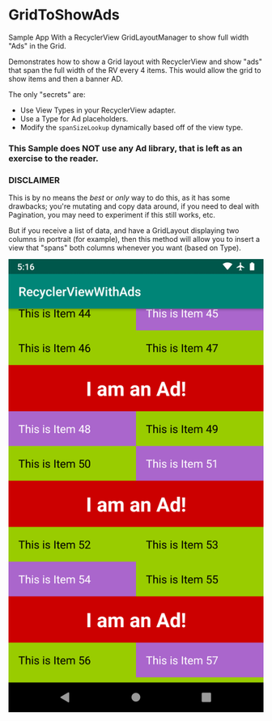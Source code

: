 # GridToShowAds
Sample App With a RecyclerView GridLayoutManager to show full width "Ads" in the Grid.

Demonstrates how to show a Grid layout with RecyclerView and show "ads" that span the full width of the RV every 4 items. 
This would allow the grid to show items and then a banner AD.

The only "secrets" are:

* Use View Types in your RecyclerView adapter.
* Use a Type for Ad placeholders.
* Modify the `spanSizeLookup` dynamically based off of the view type.

### This Sample does NOT use any Ad library, that is left as an exercise to the reader.

### DISCLAIMER
This is by no means the *best* or *only* way to do this, as it has some drawbacks; you're mutating and copy data around, if you need to deal with Pagination, you may need to 
experiment if this still works, etc.

But if you receive a list of data, and have a GridLayout displaying two columns in portrait (for example), then this method will allow
you to insert a view that "spans" both columns whenever you want (based on Type).

![This is how it looks](https://github.com/Gryzor/GridToShowAds/blob/master/grid_sample.png)
